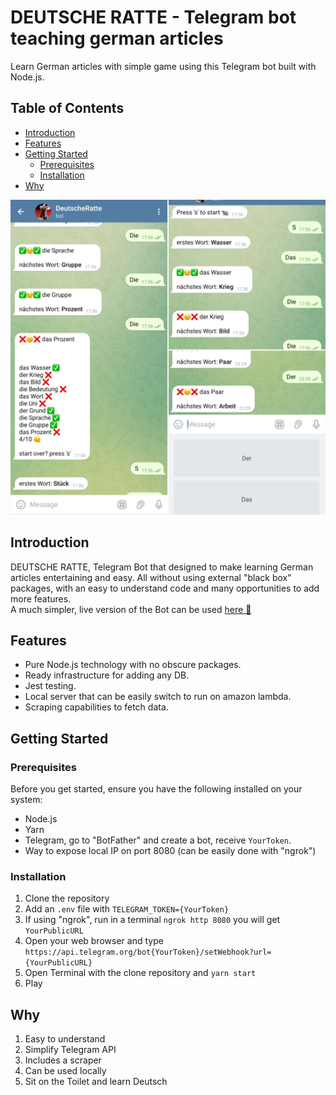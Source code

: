 # DEUTSCHE RATTE - Telegram bot teaching german articles

Learn German articles with simple game using this Telegram bot built with Node.js.

## Table of Contents

- [Introduction](#introduction)
- [Features](#features)
- [Getting Started](#getting-started)
  - [Prerequisites](#prerequisites)
  - [Installation](#installation)
- [Why](#why)

![Screen Shot](./public/screen-shot.jpg)

## Introduction

DEUTSCHE RATTE, Telegram Bot that designed to make learning German articles entertaining and easy. All without using external "black box" packages, with an easy to understand code and many opportunities to add more features.  
A much simpler, live version of the Bot can be used [here 🐀](https://t.me/DeutscheRatteBot)

## Features

- Pure Node.js technology with no obscure packages.
- Ready infrastructure for adding any DB.
- Jest testing.
- Local server that can be easily switch to run on amazon lambda.
- Scraping capabilities to fetch data.

## Getting Started

### Prerequisites

Before you get started, ensure you have the following installed on your system:

- Node.js
- Yarn
- Telegram, go to "BotFather" and create a bot, receive `YourToken`.
- Way to expose local IP on port 8080 (can be easily done with "ngrok")

### Installation

1. Clone the repository
2. Add an `.env` file with `TELEGRAM_TOKEN={YourToken}`
3. If using "ngrok", run in a terminal `ngrok http 8080` you will get `YourPublicURL`
4. Open your web browser and type `https://api.telegram.org/bot{YourToken}/setWebhook?url={YourPublicURL}` 
5. Open Terminal with the clone repository and `yarn start`
6. Play

## Why

1. Easy to understand
2. Simplify Telegram API
3. Includes a scraper
4. Can be used locally
5. Sit on the Toilet and learn Deutsch